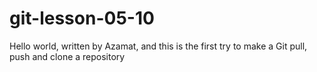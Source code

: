 # git-lesson-05-10

Hello world, written by Azamat, and this is the first try to make a Git pull, push and clone a repository
